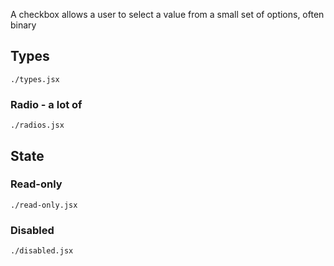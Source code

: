A checkbox allows a user to select a value from a small set of options, often binary

## Types

```require
./types.jsx
```

### Radio - a lot of

```require
./radios.jsx
```

## State

### Read-only

```require
./read-only.jsx
```

### Disabled

```require
./disabled.jsx
```
